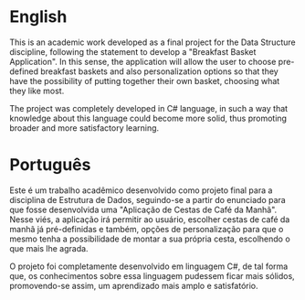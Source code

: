 # English
This is an academic work developed as a final project for the Data Structure discipline, following the statement to develop a "Breakfast Basket Application". In this sense, the application will allow the user to choose pre-defined breakfast baskets and also personalization options so that they have the possibility of putting together their own basket, choosing what they like most.

The project was completely developed in C# language, in such a way that knowledge about this language could become more solid, thus promoting broader and more satisfactory learning.


# Português
Este é um trabalho acadêmico desenvolvido como projeto final para a disciplina de Estrutura de Dados, seguindo-se a partir do enunciado para que fosse desenvolvida uma "Aplicação de Cestas de Café da Manhã". Nesse viés, a aplicação irá permitir ao usuário, escolher cestas de café da manhã já pré-definidas e também, opções de personalização para que o mesmo tenha a possibilidade de montar a sua própria cesta, escolhendo o que mais lhe agrada.

O projeto foi completamente desenvolvido em linguagem C#, de tal forma que, os conhecimentos sobre essa linguagem pudessem ficar mais sólidos, promovendo-se assim, um aprendizado mais amplo e satisfatório.

